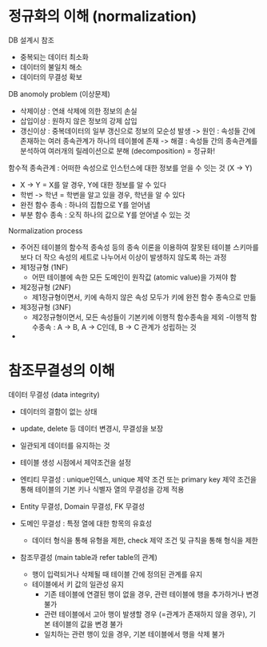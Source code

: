 # 정규화의 이해 (normalization)

DB 설계시 참조

- 중복되는 데이터 최소화
- 데이터의 불일치 해소
- 데이터의 무결성 확보

DB anomoly problem (이상문제)

- 삭제이상 : 연쇄 삭제에 의한 정보의 손실
- 삽입이상 : 원하지 않은 정보의 강제 삽입
- 갱신이상 : 중복데이터의 일부 갱신으로 정보의 모순성 발생
  -> 원인 : 속성들 간에 존재하는 여러 종속관계가 하나의 테이블에 존재
  -> 해결 : 속성들 간의 종속관계를 분석하여 여러개의 릴레이션으로 분해 (decomposition) = 정규화!

함수적 종속관계 : 어떠한 속성으로 인스턴스에 대한 정보를 얻을 수 잇는 것 (X -> Y)

- X -> Y = X를 알 경우, Y에 대한 정보를 알 수 있다
- 학번 -> 학년 = 학번을 알고 있을 경우, 학년을 알 수 있다
- 완전 함수 종속 : 하나의 집합으로 Y를 얻어냄
- 부분 함수 종속 : 오직 하나의 값으로 Y를 얻어낼 수 있는 것

Normalization process

- 주어진 테이블의 함수적 종속성 등의 종속 이론을 이용하여 잘못된 테이블 스키마를 보다 더 작으 속성의 세트로 나누어서 이상이 발생하지 않도록 하는 과정
- 제1정규형 (1NF)
  - 어떤 테이블에 속한 모든 도메인이 원작값 (atomic value)을 가져야 함
- 제2정규형 (2NF)
  - 제1정규형이면서, 키에 속하지 않은 속성 모두가 키에 완전 함수 종속으로 만듦
- 제3정규형 (3NF)
  - 제2정규형이면서, 모든 속성들이 기본키에 이행적 함수종속을 제외 -이행적 함수종속 : A -> B, A -> C인데, B -> C 관계가 성립하는 것
-

# 참조무결성의 이해

데이터 무결성 (data integrity)

- 데이터의 결함이 없는 상태
- update, delete 등 데이터 변경시, 무결성을 보장
- 일관되게 데이터를 유지하는 것
- 테이블 생성 시점에서 제약조건을 설정

- 엔티티 무결성 : unique인덱스, unique 제약 조건 또는 primary key 제약 조건을 통해 테이블의 기본 키나 식별자 열의 무결성을 강제 적용
- Entity 무결성, Domain 무결성, FK 무결성
- 도메인 무결성 : 특정 열에 대한 항목의 유효성
  - 데이터 형식을 통해 유형을 제한, check 제약 조건 및 규칙을 통해 형식을 제한
- 참조무결성 (main table과 refer table의 관계)
  - 행이 입력되거나 삭제될 때 테이블 간에 정의된 관계를 유지
  - 테이블에서 키 값의 일관성 유지
    - 기존 테이블에 연결된 행이 없을 경우, 관련 테이블에 행을 추가하거나 변경 불가
    - 관련 테이블에서 고아 행이 발생할 경우 (=관계가 존재하지 않을 경우), 기본 테이블의 값을 변경 불가
    - 일치하는 관련 행이 있을 경우, 기본 테이블에서 행을 삭제 불가
